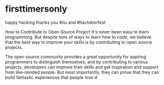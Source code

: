 # firsttimersonly

happy hacking thanks you #tiu and #hactoberfest

How to Contribute to Open Source Project
It's never been easy to learn programming. But despite tons of ways to learn how to code, we believe that the best way to improve your skills is by contributing to open source projects.

The open source community provides a great opportunity for aspiring programmers to distinguish themselves; and by contributing to various projects, developers can improve their skills and get inspiration and support from like-minded people. But most importantly, they can prove that they can build fantastic experiences that people love.d
